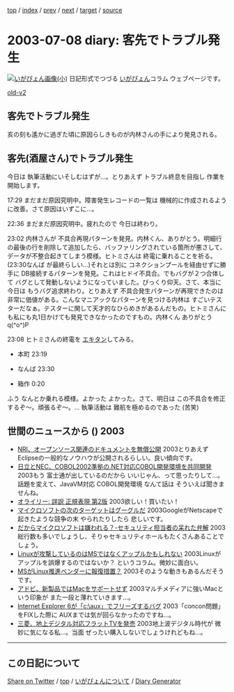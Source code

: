 [top](https://igapyon.github.io/diary/) 
 / [index](https://igapyon.github.io/diary/2003/index.html) 
 / [prev](https://igapyon.github.io/diary/2003/ig030707.html) 
 / [next](https://igapyon.github.io/diary/2003/ig030709.html) 
 / [target](https://igapyon.github.io/diary/2003/ig030708.html) 
 / [source](https://github.com/igapyon/diary/blob/gh-pages/2003/ig030708.html.src.md) 

2003-07-08 diary: 客先でトラブル発生
=====================================================================================================
[![いがぴょん画像(小)](https://igapyon.github.io/diary/images/iga200306s.jpg "いがぴょん")](https://igapyon.github.io/diary/memo/memoigapyon.html) 日記形式でつづる [いがぴょん](https://igapyon.github.io/diary/memo/memoigapyon.html)コラム ウェブページです。

[old-v2](ig030708-orig.html)

## 客先でトラブル発生

亥の刻も遙かに過ぎた頃に原因らしきものが内林さんの手により発見される。


## 客先(酒屋さん)でトラブル発生

今日は 執筆活動にいそしむはずが…。とりあえず トラブル終息を目指し 作業を開始します。

17:29 まだまだ原因究明中。障害発生レコードの一覧は 機械的に作成されるように改善。さて原因はいずこに…。

22:36 まだまだ原因究明中。疲れたので 今日は終わり。

23:02 内林さんが 不具合再現パターンを発見。内林くん、ありがとう。明細行の最後の行を削除して追加したら、バッファリングされている箇所が悪さして、データが不整合起きてしまう模様。ヒトミさんは 終電に乗れることを祈る。(23:30なんば が最終らしい…)それとは別に コネクションプールを経由せずに勝手に DB接続するパターンを発見。これはヒドイ不具合。でもバグが２つ合体して バグとして発動しないようになっていました。びっくり仰天。さて、本当に 今日は もうバグ追求終わり。とりあえず 不具合発生パターンが再現できたのは非常に価値がある。こんなマニアックなパターンを見つける内林は すごいテスターだなぁ。テスターに関して天才的なひらめきがあるんだもの。ヒトミさんにも私にも丸1日かけても発見できなかったのですもの。内林くん ありがとう q(^o^)P

23:08 ヒトミさんの終電を [エキタン](http://ekitan.com/)してみる。

* 本町 23:19
  
* なんば 23:30
  
* 箱作 0:20

ふう なんとか乗れる模様。よかった よかった。さて、明日は この不具合を修正するぞ～。頑張るぞ～。… 執筆活動は 難航を極めるのであった
(苦笑)

## 世間のニュースから () 2003

* [NRI、オープンソース関連のドキュメントを無償公開](http://japan.cnet.com/news/ent/story/0,2000047623,20059787,00.htm)  2003とりあえず Eclipseの一般的なノウハウが公開されるらしい。良い傾向です。
* [日立とNEC、COBOL2002準拠の.NET対応COBOL開発環境を共同開発](http://japan.cnet.com/news/ent/story/0,2000047623,20059740,00.htm)  2003もう 富士通が出しているのだから いいじゃん、って思ったりして…。話題を変えて、JavaVM対応 COBOL開発環境 なんて話は そういえば聞きませんね。
* [オライリー: 詳説 正規表現 第2版](http://www.oreilly.co.jp/BOOK/regex2/)  2003欲しい！買いたい！
* [マイクロソフトの次のターゲットはグーグルだ](http://japan.cnet.com/news/special/story/0,2000047679,20059743,00.htm)  2003GoogleがNetscapeで起きたような競争の末 やられたりしたら 悲しいです。
* [だからマイクロソフトは嫌われる？-セキュリティ担当者の呆れた弁解](http://japan.cnet.com/svc/rss?id=1261.47623.59757)  2003総行数も多いでしょうし、そりゃセキュリティホールもたくさんあることでしょう。
* [Linuxが攻撃しているのはMSではなくアップルかもしれない](http://blog.cnetnetworks.jp/umeda/archives/000480.html)  2003Linuxがアップルを誤爆するのではないか？ というコラム。微妙に面白い。
* [MSがLinux推進ベンダーに報復措置？](http://www.zdnet.co.jp/news/0307/08/nebt_06.html)  2003そのような動きもあるんだそうです。
* [アドビ、新製品ではMacをサポートせず](http://japan.cnet.com/news/tech/story/0,2000047674,20059771,00.htm)  2003マルチメディアに強いMacという印象が また一段と薄れていきます…。
* [Internet Explorer 6が「c:\aux」でフリーズするバグ](http://www.zdnet.co.jp/news/0307/08/njbt_06.html)  2003「concon問題」をFIXした際に AUXまでは気が回らなかったのですね…。
* [三菱、地上デジタル対応フラットTVを発売](http://www.zdnet.co.jp/news/0307/08/njbt_09.html)  2003地上波デジタル時代が 微妙に気になる私…。当面 ぜったい購入しないでしょうけれどもね…。

----------------------------------------------------------------------------------------------------

## この日記について

[Share on Twitter](https://twitter.com/intent/tweet?hashtags=igapyon%2Cdiary%2C%E3%81%84%E3%81%8C%E3%81%B4%E3%82%87%E3%82%93&text=%E5%AE%A2%E5%85%88%E3%81%A7%E3%83%88%E3%83%A9%E3%83%96%E3%83%AB%E7%99%BA%E7%94%9F&url=https%3A%2F%2Figapyon.github.io%2Fdiary%2F2003%2Fig030708.html) / [top](https://igapyon.github.io/diary/) / [いがぴょんについて](https://igapyon.github.io/diary/memo/memoigapyon.html) / [Diary Generator](https://github.com/igapyon/igapyonv3)
